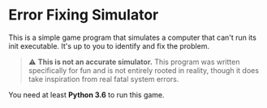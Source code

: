 # Error Fixing Simulator
This is a simple game program that simulates a computer that can't run its init executable.
It's up to you to identify and fix the problem.

> :warning: **This is not an accurate simulator.** This program was written specifically for fun and is not entirely rooted in reality, though it does take inspiration from real fatal system errors.

You need at least **Python 3.6** to run this game.
